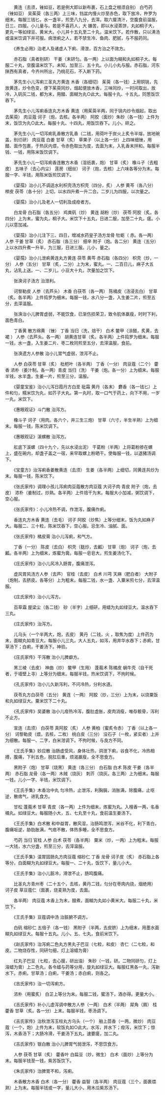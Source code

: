 <!-- { "loadSidebar": true } -->
　　黄连（去须，锉如豆，若是例大即以新布裹，石上盘之根须自别） 白芍药（锉如豆） 吴茱萸（各三两）上三味，铛盆内慢火炒至赤色，取下放冷，杵罗为细末。每服三钱匕，水一盏半，煎至八九分，去滓。取六厘清汁，空腹食前温服，日三、四服。小儿量与。若是不喜药人，大 嫌苦，即以水浸蒸饼，丸如桐子大，更丸一等如绿豆、黄米大。小儿并十五丸至二十丸，温米饮下。若作散，只以沸汤或温米饮调下并可服。病泄痢之人，若不禁生冷、鱼肉、肥腻，与不服药同。

　　《养生必用》治老人及诸虚人下痢、滑泄，百方治之不效方。

　　赤石脂（真者别研） 干姜（末研匀。各一两）上以面为糊和丸如桐子大。每服二十丸，空腹温米饮下。未知，加至三、五十丸。小儿小丸与服。赤石脂，河东陕西有真者，今齐州所出，乃桃花石，不入断下药。

　　茅先生小儿泻痢三圣丸方黄连 木香（各细切） 茱萸（各一钱）上用铜铫，先放黄连，炒令色变，便下茱萸同炒，烟起便放木香，三味同炒，一时间取出，放冷，入矾灰二钱，都为末，用醋、面糊为丸○此大。每服十丸、十五丸，同葱饭饮吞下。

　　茅先生小儿泻痢香连丸方木香 黄连（用茱萸半两，同于铫内炒令烟起，取出去茱萸） 肉豆蔻 诃子（炮，去核。各半两） 阿胶（面炒）朱砂（各一钱）上件为末，饭饮为丸○此大。每服十丸、十四丸，用饭饮吞下。儿小，碎之。

　　茅先生小儿一切泻痢乳香散方乳香（二钱，用荷叶于炭火上炙令半熔，放地碗盖，别烂研） 肉豆蔻 白姜 甘草（炙） 草果子（以上各一分）上四味细锉，用醋、面作包裹，于热灰内煨，令赤色取出为度，去面为末，入乳香末拌和。每服半钱、一钱，用陈米饭饮调下。

　　茅先生小儿一切泻痢香连散方木香（湿纸裹，炮） 甘草（炙） 橡斗子（去粗皮） 五味子（去心内尘） 莲房（细丝） 诃子（炮，去核）上六味各等分为末。每服一字、半钱，用陈米饭煎饮调下。

　　《婴孺》治小儿不调适水利枳壳汤方枳壳（四分，炙） 人参 黄芩（各八分） 榉皮 茯苓（各十分）上切，以水四升煮一升二合。二岁儿为四服，以次量之。

　　《婴孺》治小儿及老人一切利及成疳者方。

　　白龙骨 白石脂（各五分） 鸡粪矾（炒） 黄连 胡粉（炒） 茯苓 阿胶（炙。各四分）上为末，蜜为丸，桐子大。米饮下十五丸，日进二服，加至二十丸，瘥。小儿以意加减。

　　《婴孺》治小儿注下三、四日，增减水药皇子汤方龙骨 牡蛎（ 赤。各一两） 人参 干姜 甘草（炙） 赤石脂（各三分） 细辛 附子（炮。各二分） 黄连（五分）上以水四升煮一升半，为三服，日进三服。儿小，量之。

　　《婴孺》治小儿泄痢黄连丸方黄连 茯苓 黄芩 赤石脂（各四分） 枳壳（炒，一分） 人参（五分） 甘草（炙，二分）上为末，蜜丸。一、二百日儿，麻子大五丸，沾乳上送。一、二岁儿，小豆大十丸，次量加之饮下。

　　张涣诃子汤方 治泄利。

　　诃黎勒皮 人参（去芦头） 木香 白茯苓（各一两） 陈橘皮（汤浸去白） 甘草（炙。各半两）上件捣罗为细末。每服一钱，水八分一盏，入生姜二片，煎至五分，去滓温服。

　　张涣治小儿脾胃虚弱，不能饮食，已渐伤损荣卫，致令肌体羸瘦，时时下利，面色青白。

　　丁香黄 散方绵黄 （锉） 丁香 当归（洗，焙干） 白术 鳖甲（涂醋，炙黄，去裙 ） 人参（去芦头。各一两） 胡黄连甘草（炙。各半两）上件捣罗为细末。每服一钱，水一盏，入生姜二片、枣二枚同煎至五分，去滓温服，食前。

　　张涣遗方人参散 治小儿胃气虚弱，泄泻不止。

　　人参 白茯苓 甘草（炙） 枇杷叶（各半两） 丁香（一分） 肉豆蔻（二个） 藿香 浓朴（姜汁制。各一两）青皮 当归（洗） 干姜（炮。各一分）上为细末。每服半钱，水半盏，生姜一片，煎至三分，温服。

　　《婴童宝鉴》治小儿泻日霞丹方白垩 砒霜 黄丹（各末） 麝香（各一钱匕）上件和匀，糯米饮为丸，如芥子大丸。第一丸时，取一口气于药上，向下不用，一岁一丸，米饮下。

　　《惠眼观证》斗门散 治泻方。

　　橡斗子 诃子（用肉。各六个，并三生三炮） 甘草（六寸，半生半熟）上为细末。每服一钱，陈米饮调下。

　　《惠眼观证》溪螺散 治泻方。

　　舡底下溪螺（四十九个，先以水浸出泥） 干葛粉（半两）上将葛粉掺在螺上，盛在碗内，却盏子盖之一宿，来早取螺上粉晒干。使每服一钱，以退猪汤调下。

　　《宝童方》治泻痢香姜散黄连（去须） 生姜（各半两）上细切，同黄连共炒为末。每服一钱，陈米饮下。

　　《张氏家传》调理小孩儿泻痢肉豆蔻散方肉豆蔻 大诃子肉 青皮 附子（炮，去皮） 浓朴（姜制过，炒熟。各半两）上件焙干为末。每服大小加减，粥饮调下，空心服。

　　《张氏家传》：小儿冷热不调，作泄泻，腹痛作痢。

　　香连丸方木香 黄连（去毛） 诃子 阿胶（炒焦）上等分细末，饭为丸如麻子大。每服二、三十粒，陈米饮吞下，空心服。忌生冷、油腻、面。

　　《张氏家传》橘皮膏 治小儿泻痢，和气方。

　　丁香（一分） 陈皮（去白） 枳壳（麸炒，去瓤） 甘草（炮） 诃子（炮，去瓤。各半两）上为细末，炼蜜为膏。每服一皂皂大，煎生姜汤化下。

　　《庄氏家传》治小儿风冷入肠胃，腹痛泄泻。

　　虚风胃风汤方人参（去芦） 官桂（去皮） 白术 川芎 天麻（肥白者） 大附子（炮制，去脐皮。各等分）上为粗末。每服二钱，水一盏、入粟米煎七分，去滓温服。

　　《庄氏家传》治小儿泻方。

　　百草霜 屋梁尘（各二钱） 砂（半字）上细研，用蜡为丸如绿豆大。温水吞下三丸。

　　《庄氏家传》治泻方。

　　儿乌头（一个半两大，炮，去皮） 黄丹（二钱，火 ，取焦为度）上件药为末，面糊丸如青豆大。每服小儿三丸，大人五丸，如泻，用井华水吞下；赤痢，甘草汤下；白痢，干姜汤下。神验。

　　《庄氏家传》干泻散 治小儿脾癖方。

　　黑三棱（去皮） 神曲（炒） 鳖甲（生用） 蓬莪术 陈橘皮 蜗牛壳（自干死者，于墙壁上寻）上等分为细末。每服半钱，热米饮调下，不拘时候。

　　《孔氏家传》治小儿久新泻利，不问冷热，分利水道。

　　茯苓丸方白茯苓（五分） 黄连（一两） 阿胶（炒，三分）上为末，以烧粟饭和丸如绿豆大。粟米饮下二十丸。

　　《孔氏家传》吴婆散 治小儿疳热冷泻，腹肚虚胀，皮肉消瘦，唯存骸骨，泻利不止方。

　　宣连（去须） 白茯苓 真阿胶（炙） 人参 黄柏（蜜炙令赤） 丁香（以上各一分） 诃黎勒皮（煨，去核，二枚） 桃白皮（三分） 没石子（一枚，紧实者）上并为细散。每服一、二字，白米泔调下。不拘时候，与良方不同。

　　《王氏手集》妙应散 治肠虚受风，身体壮热，洞泄下痢，谷食不化，冷热相搏，腹痛，下利五色，脱肛后重，烦渴羸瘦，全不思食方。

　　黑附子（炮） 甘草（烧黑） 黄连（各三分） 白石脂 白术 陈皮 干姜（各半两） 赤石脂 龙骨（各一两）木贼（烧灰） 刺芥（烧灰。各三两）上为细末。每服一钱，儿小一字、半钱，米饮调下。

　　《王氏手集》木香治中丸 匀冷热，止泄泻，利胸膈，消胀满，除腹痛，止呕逆，散痞气，进乳食方。

　　甘松 蓬莪术 甘草 青皮（各一两）上件为细末，炼蜜为丸。入檀香一两，名香橘丸。如绿豆大。每服随小大，五、七丸至十丸，食前温生姜汤下。

　　《王氏手集》白术散 和中益胃，散风湿，治肠鸣泄泻，米谷不化，利下青白，腹痛呕逆，胁肋胀满，气痞不散，体热多睡，全不思食方。

　　芍药 当归 官桂 人参 白术 茯苓（各半两） 粟米（炒，一两）上为粗末。每服一大钱，水六分盏，煎至三分，去滓温服。

　　《王氏手集》温胃固肠丸方肉豆蔻 缩砂仁 丁香 龙骨 诃子皮（炙） 赤石脂上各等分，白面糊为丸如绿豆大。每服一、二十丸，饭饮下，量儿小大。

　　《王氏手集》治小儿脏冷，滑泄不止，肠鸣腹痛。

　　比圣丸方青州枣（二十五个，去核，黄丹二钱，匀分在枣肉内烧，烟绝用） 诃子皮 草豆蔻仁（面裹，烧麦熟为度，去面。

　　各半两） 肉豆蔻 木香上为末，醋煮，面糊为丸如小黄米大。每服二十丸，米饮下。

　　《王氏手集》豆蔻调中汤 治脏腑不调方。

　　白矾 缩砂仁 五倍子（各一钱） 黑附子（半两，去皮脐）上为细末，用墨水面糊丸如绿豆大。每服十五丸。儿小，五、七丸，食前米饮下。

　　《赵氏家传》治泻痢二色丸方黑丸子巴豆（七粒，和皮） 杏仁（二七粒，和皮。二物烧存性，同研匀细，灯上溶蜡为膏）

　　红丸子巴豆（七粒，去心膜，研出油） 朱砂（一钱，研。二物同研匀，灯上溶蜡为膏）上二色丸，各令蜡与药等分用，旋丸如绿豆大。每服红黑各一丸，泻新水下。赤痢，甘草汤；白痢，干姜汤；赤白痢，则各之。

　　《吉氏家传》治一切泻痢方。

　　浓朴（用蜜炙） 白芷上等分为末。每服二钱，蜜汤下，酒亦得。更量大小。

　　《吉氏家传》补小儿虚泻调中散方人参（一两） 白术（半两） 犀角（屑） 桂 藿香 甘草（炙。各一分）上末。每服半钱，枣汤调下。

　　《吉氏家传》治秋泄泻玉柱丸方乌头（一个） 舶上茴香（一两，微炒） 肉豆蔻（一个，炮）上件为末，软饭丸如○此大。水泻，井水下；疳泻，米饮下；惊泻，木香汤下；大肠冷滑，干姜汤下五丸，速要瘥，加二丸。

　　《吉氏家传》银白散 治小儿脾胃气弱泄泻，不思饮食方。

　　人参 茯苓 甘草（炙） 藿香叶 白扁豆（炒，微生） 白术（面炒）上等分为末。每服半钱至一钱，紫苏饭饮下。

　　《朱氏家传》治脾胃不和，泻痢。

　　木香散方木香 白术（各一分） 藿香 益智（各半两） 肉豆蔻（三个，面裹煨熟）上为末。每服半钱或一字，量儿大小，用木瓜紫苏汤下。

